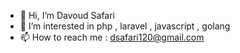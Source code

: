 - 👋 Hi, I’m Davoud Safari
- 👀 I’m interested in php , laravel , javascript , golang 
- 📫 How to reach me : dsafari120@gmail.com 

<!---
dsafari120/dsafari120 is a ✨ special ✨ repository because its `README.md` (this file) appears on your GitHub profile.
You can click the Preview link to take a look at your changes.
--->
